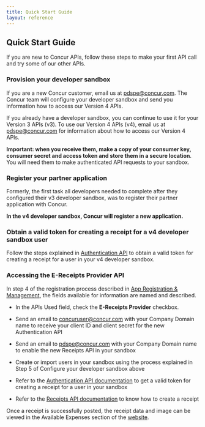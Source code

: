 ```yaml
---
title: Quick Start Guide
layout: reference
---
```


##  Quick Start Guide
If you are new to Concur APIs, follow these steps to make your first API call and try some of our other APIs.

###  Provision your developer sandbox
If you are a new Concur customer, email us at [pdspe@concur.com](pdspe@concur.com). The Concur team will configure your developer sandbox and send you information how to access our Version 4 APIs.

If you already have a developer sandbox, you can continue to use it for your Version 3 APIs (v3). To use our Version 4 APIs (v4),  email us at [pdspe@concur.com](pdspe@concur.com) for information about how to access our Version 4 APIs.


**Important: when you receive them, make a copy of your consumer key, consumer secret and access token and store them in a secure location**. You will need them to make authenticated API requests to your sandbox.

###   Register your partner application
Formerly, the first task all developers needed to complete after they configured their v3 developer sandbox, was to register their partner application with Concur.

**In the v4 developer sandbox, Concur will register a new application.**

###  Obtain a valid token for creating a receipt for a v4 developer sandbox user

Follow the steps explained in [Authentication API](https://preview.developer.concur.com/api-alpha/auth/apidoc.html) to obtain a valid token for creating a receipt for a user in your v4 developer sandbox.

###  Accessing the E-Receipts Provider API

In step 4 of the registration process described in [App Registration &  Management](https://developer.concur.com/manage-apps/partner-applications.htm),  the fields available for information are named and described.

* In the APIs Used field, check the **E-Receipts Provider** checkbox.

* Send an email to [concuruser@concur.com](mailto:concuruser@concur.com) with your Company Domain name to receive your client ID and client secret for the new Authentication API

* Send an email to [pdspe@concur.com](mailto:pdspe@concur.com) with your Company Domain name to enable the new Receipts API in your sandbox

* Create or import users in your sandbox using the process explained in Step 5 of Configure your developer sandbox above

 * Refer to the [Authentication API documentation](https://preview.developer.concur.com/api-alpha/auth/apidoc.htm) to get a valid token for creating a receipt for a user in your sandbox

 * Refer to the [Receipts API documentation](https://preview.developer.concur.com/api-alpha/receipts/apidoc.html) to know how to create a receipt


Once a receipt is successfully posted, the receipt data and image can be viewed in the Available Expenses section of the [website](https://www.concursolutions.com/expense/client/default.asp).






